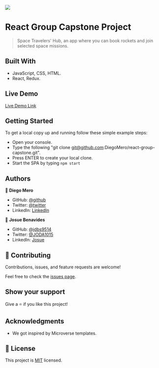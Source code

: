 ![](https://img.shields.io/badge/Microverse-blueviolet)

# React Group Capstone Project

> Space Travelers' Hub, an app where you can book rockets and join selected space missions.

## Built With

- JavaScript, CSS, HTML.
- React, Redux.

## Live Demo

[Live Demo Link](https://livedemo.com)

## Getting Started

To get a local copy up and running follow these simple example steps:

- Open your console.
- Type the following "git clone git@github.com:DiegoMero/react-group-capstone.git".
- Press ENTER to create your local clone.
- Start the SPA by typing `npm start`

## Authors

👤 **Diego Mero**

- GitHub: [@github](https://github.com/DiegoMero)
- Twitter: [@twitter](https://twitter.com/Dimero18)
- LinkedIn: [LinkedIn](https://www.linkedin.com/in/diego-mero-80b326225/)

👤 **Josue Benavides**

- GitHub: [@jdbs9514](https://github.com/jdbs9514)
- Twitter: [@JODA1015](https://twitter.com/JODA1015)
- LinkedIn: [Josue](https://www.linkedin.com/in/josue-benavides-617749b2/)

## 🤝 Contributing

Contributions, issues, and feature requests are welcome!

Feel free to check the [issues page](../../issues/).

## Show your support

Give a ⭐️ if you like this project!

## Acknowledgments

- We got inspired by Microverse templates.

## 📝 License

This project is [MIT](./MIT.md) licensed.